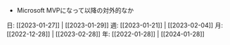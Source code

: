 - Microsoft MVPになって以降の対外的なか

日: [[2023-01-27]] | [[2023-01-29]]
週: [[2023-01-21]] | [[2023-02-04]]
月: [[2022-12-28]] | [[2023-02-28]]
年: [[2022-01-28]] | [[2024-01-28]]